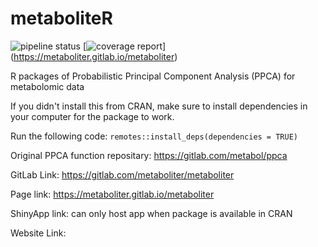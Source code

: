 # metaboliteR
![pipeline status](https://gitlab.com/metaboliter/metaboliter/badges/master/pipeline.svg)
[![coverage report](https://gitlab.com/metaboliter/metaboliter/badges/master/coverage.svg)] (https://metaboliter.gitlab.io/metaboliter)


R packages of Probabilistic Principal Component Analysis (PPCA) for metabolomic data

If you didn't install this from CRAN, make sure to install dependencies in your computer for the package to work.

Run the following code: 
`remotes::install_deps(dependencies = TRUE)`

Original PPCA function repositary: https://gitlab.com/metabol/ppca

GitLab Link: https://gitlab.com/metaboliter/metaboliter

Page link: https://metaboliter.gitlab.io/metaboliter

ShinyApp link: can only host app when package is available in CRAN

Website Link: 

